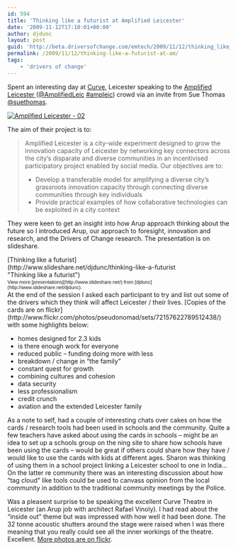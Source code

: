 ```yaml
---
id: 594
title: 'Thinking like a futurist at Amplified Leicester'
date: '2009-11-12T17:10:01+00:00'
author: djdunc
layout: post
guid: 'http://beta.driversofchange.com/emtech/2009/11/12/thinking_like_a_futurist_at_am/'
permalink: /2009/11/12/thinking-like-a-futurist-at-am/
tags:
    - 'drivers of change'
---
```


Spent an interesting day at [Curve](http://www.curveonline.co.uk/curve.php?pgid=0), Leicester speaking to the [Amplified Leicester ](http://amplifiedcity.typepad.com/leicester/)([@AmplifiedLeic](http://twitter.com/AmplifiedLeic) [\#ampleic](http://twitter.com/search?q=ampleic)) crowd via an invite from Sue Thomas [@suethomas](http://www.twitter.com/suethomas).

[![Amplified Leicester - 02](https://i0.wp.com/farm3.static.flickr.com/2754/4098671156_4372ac4e7b.jpg?resize=500%2C281)](http://www.flickr.com/photos/pseudonomad/4098671156/ "Amplified Leicester - 02 by pseudonomad, on Flickr")

The aim of their project is to:

> Amplified Leicester is a city-wide experiment designed to grow the innovation capacity of Leicester by networking key connectors across the city’s disparate and diverse communities in an incentivised participatory project enabled by social media. Our objectives are to:
> 
> - Develop a transferable model for amplifying a diverse city’s grassroots innovation capacity through connecting diverse communities through key individuals
> - Provide practical examples of how collaborative technologies can be exploited in a city context

They were keen to get an insight into how Arup approach thinking about the future so I introduced Arup, our approach to foresight, innovation and research, and the Drivers of Change research. The presentation is on slideshare.

<div style="width:425px;text-align:left">[Thinking like a futurist](http://www.slideshare.net/djdunc/thinking-like-a-futurist "Thinking like a futurist")<div style="font-size:11px;font-family:tahoma,arial;height:26px;padding-top:2px">View more [presentations](http://www.slideshare.net/) from [djdunc](http://www.slideshare.net/djdunc).</div></div>At the end of the session I asked each participant to try and list out some of the drivers which they think will affect Leicester / their lives. [Copies of the cards are on flickr](http://www.flickr.com/photos/pseudonomad/sets/72157622789512438/) with some highlights below:

- homes designed for 2.3 kids
- is there enough work for everyone
- reduced public – funding doing more with less
- breakdown / change in “the family”
- constant quest for growth
- combining cultures and cohesion
- data security
- less professionalism
- credit crunch
- aviation and the extended Leicester family

As a note to self, had a couple of interesting chats over cakes on how the cards / research tools had been used in schools and the community. Quite a few teachers have asked about using the cards in schools – might be an idea to set up a schools group on the ning site to share how schools have been using the cards – would be great if others could share how they have / would like to use the cards with kids at different ages. Sharon was thinking of using them in a school project linking a Leicester school to one in India… On the latter re community there was an interesting discussion about how “tag cloud” like tools could be used to canvass opinion from the local community in addition to the traditional community meetings by the Police.

Was a pleasent surprise to be speaking the excellent Curve Theatre in Leicester (an Arup job with architect Rafael Vinoly). I had read about the “inside out” theme but was impressed with how well it had been done. The 32 tonne acoustic shutters around the stage were raised when I was there meaning that you really could see all the inner workings of the theatre. Excellent. [More photos are on flickr](http://www.flickr.com/photos/pseudonomad/sets/72157622789512438/).